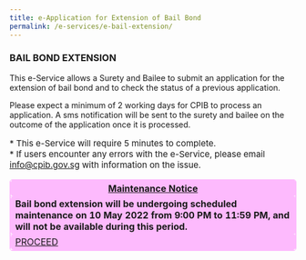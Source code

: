 ```yaml
---
title: e-Application for Extension of Bail Bond
permalink: /e-services/e-bail-extension/
---
```


<head>
<style>
table, th, td {
  border: 1px solid #FDBAFD;
  border-collapse: collapse;
  border-radius: 5px;
}
th, td {
  background-color: #FDBAFD;
}
</style>
</head>


### **BAIL BOND EXTENSION**

This e-Service allows a Surety and Bailee to submit an application for the extension of bail bond and to check the status of a previous application.

Please expect a minimum of 2 working days for CPIB to process an application. A sms notification will be sent to the surety and bailee on the outcome of the application once it is processed.

<p style="font-size:15px">
* This e-Service will require 5 minutes to complete.<br>
* If users encounter any errors with the e-Service, please email <a href = "mailto: info@cpib.gov.sg">info@cpib.gov.sg</a> with information on the issue.
</p>

<table style="width:100%">
  <tr>
    <th><U>Maintenance Notice</U></th>
  </tr>
  <tr>
    <td><B>Bail bond extension will be undergoing scheduled maintenance on 10 May 2022 from 9:00 PM to 11:59 PM, and will not be available during this period.</B></td>
  </tr>
  <tr>
    <td><a class="button_special" href="https://bail.cpib.gov.sg">PROCEED</a></td>
  </tr>
 </table>
